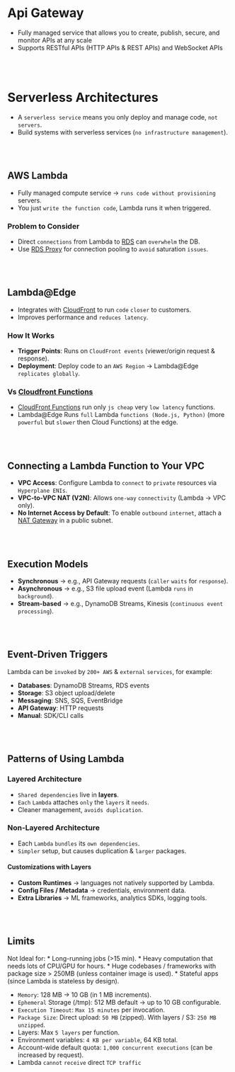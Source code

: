 # Api Gateway

* Fully managed service that allows you to create, publish, secure, and monitor APIs at any scale
* Supports RESTful APIs (HTTP APIs & REST APIs) and WebSocket APIs

<br><br>

# Serverless Architectures

* A `serverless service` means you only deploy and manage code, `not servers`.
* Build systems with serverless services (`no infrastructure management`).

<br><br>

## AWS Lambda
* Fully managed compute service → `runs code without provisioning` servers.
* You just `write the function code`, Lambda runs it when triggered.

### Problem to Consider
* Direct `connections` from Lambda to [RDS]() can `overwhelm` the DB.
* Use [RDS Proxy]() for connection pooling to `avoid` saturation `issues`.

<br><br>

## Lambda@Edge  
* Integrates with [CloudFront](../Edge-Services/CloudFront.md) to run `code` `closer` to customers.  
* Improves performance and `reduces latency`.

### How It Works
- **Trigger Points**: Runs on `CloudFront events` (viewer/origin request & response).
- **Deployment**: Deploy code to an `AWS Region` → Lambda@Edge `replicates globally`.

### Vs [Cloudfront Functions](../Edge-Services/CloudFront.md)
* [CloudFront Functions]() run only `js cheap` very `low latency` functions.
* Lambda@Edge Runs `full` Lambda `functions (Node.js, Python)` (more `powerful` but `slower` then Cloud Functions) at the edge.

<br><br>

## Connecting a Lambda Function to Your VPC
* **VPC Access**: Configure Lambda to `connect` to `private` resources via `Hyperplane ENIs`.
* **VPC-to-VPC NAT (V2N)**: Allows `one-way` `connectivity` (Lambda → VPC only).
* **No Internet Access by Default**: To enable `outbound` `internet`, attach a [NAT Gateway]() in a public subnet.

<br><br>

## Execution Models
* **Synchronous** → e.g., API Gateway requests (`caller` `waits` for `response`).  
* **Asynchronous** → e.g., S3 file upload event (Lambda `runs` in `background`).  
* **Stream-based** → e.g., DynamoDB Streams, Kinesis (`continuous event processing`).  

<br><br>

## Event-Driven Triggers
Lambda can be `invoked` by `200+ AWS` & `external` `services`, for example:
- **Databases**: DynamoDB Streams, RDS events  
- **Storage**: S3 object upload/delete  
- **Messaging**: SNS, SQS, EventBridge  
- **API Gateway**: HTTP requests  
- **Manual**: SDK/CLI calls  

<br><br>

## Patterns of Using Lambda

### Layered Architecture
* `Shared dependencies` live in **layers**.  
* `Each` `Lambda` attaches `only` the `layers` it `needs`.  
* Cleaner management, `avoids duplication`.  

### Non-Layered Architecture
* Each `Lambda` `bundles` its `own dependencies`.  
* `Simpler` setup, but causes duplication & `larger` packages.  

#### Customizations with Layers
* **Custom Runtimes** → languages not natively supported by Lambda.  
* **Config Files / Metadata** → credentials, environment data.  
* **Extra Libraries** → ML frameworks, analytics SDKs, logging tools.  

<br><br>

## Limits
Not Ideal for:
    * Long-running jobs (>15 min).
    * Heavy computation that needs lots of CPU/GPU for hours.
    * Huge codebases / frameworks with package size > 250MB (unless container image is used).
    * Stateful apps (since Lambda is stateless by design).
* `Memory`: 128 MB → 10 GB (in 1 MB increments).
* `Ephemeral` Storage (/tmp): 512 MB default → up to 10 GB configurable.
* `Execution Timeout`: `Max 15 minutes` per invocation.
* `Package Size`: Direct upload: `50 MB` (zipped). With layers / S3: `250 MB unzipped`.
* Layers: Max `5 layers` per function.
* Environment variables: `4 KB per variable`, 64 KB total.
* Account-wide default quota: `1,000 concurrent executions` (can be increased by request).
* Lambda `cannot` `receive` direct `TCP traffic`


